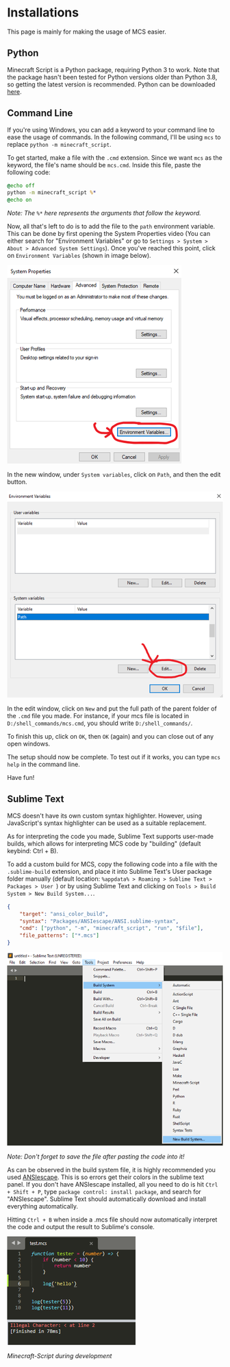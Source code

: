 # Installations
This page is mainly for making the usage of MCS easier.

## Python
Minecraft Script is a Python package, requiring Python 3 to work.
Note that the package hasn't been tested for Python versions older than
Python 3.8, so getting the latest version is recommended.
Python can be downloaded [here](https://www.python.org/downloads/).

## Command Line
If you're using Windows, you can add a keyword to your command line to ease the usage of commands.
In the following command, I'll be using ``mcs`` to replace ``python -m minecraft_script``.

To get started, make a file with the ``.cmd`` extension. Since we want ``mcs`` as the keyword,
the file's name should be ``mcs.cmd``. Inside this file, paste the following code:
```cmd
@echo off
python -m minecraft_script %*
@echo on
```
_Note: The ``%*`` here represents the arguments that follow the keyword._

Now, all that's left to do is to add the file to the ``path`` environment variable.
This can be done by first opening the System Properties video
(You can either search for "Environment Variables" or go to ``Settings > System > About > Advanced System Settings``).
Once you've reached this point, click on ``Environment Variables`` (shown in image below).

![img](resources/environ_vars.png)

In the new window, under ``System variables``, click on ``Path``, and then the edit button.

![img](resources/environ_vars_2.png)

In the edit window, click on ``New`` and put the full path of the parent folder of the ``.cmd`` file you made.
For instance, if your mcs file is located in ``D:/shell_commands/mcs.cmd``, you should write ``D:/shell_commands/``.

To finish this up, click on ``OK``, then ``OK`` (again) and you can close out of any open windows.

The setup should now be complete. To test out if it works, you can type ``mcs help`` in the command line.

Have fun!


## Sublime Text
MCS doesn't have its own custom syntax highlighter.
However, using JavaScript's syntax highlighter can be used as a suitable replacement.

As for interpreting the code you made, Sublime Text supports user-made builds,
which allows for interpreting MCS code by "building" (default keybind: Ctrl + B).

To add a custom build for MCS, copy the following code into a file with the ``.sublime-build`` extension,
and place it into Sublime Text's User package folder manually
(default location: ``%appdata% > Roaming > Sublime Text > Packages > User ``)
or by using Sublime Text and clicking on ``Tools > Build System > New Build System...``.
```json
{
    "target": "ansi_color_build",
    "syntax": "Packages/ANSIescape/ANSI.sublime-syntax",
    "cmd": ["python", "-m", "minecraft_script", "run", "$file"],
    "file_patterns": ["*.mcs"]
}
```
![img](resources/sublime_text_build_system.png)

_Note: Don't forget to save the file after pasting the code into it!_

As can be observed in the build system file, it is highly recommended you used [ANSIescape](https://github.com/aziz/SublimeANSI/).
This is so errors get their colors in the sublime text panel. If you don't have ANSIescape installed,
all you need to do is hit ``Ctrl + Shift + P``, type ``package control: install package``,
and search for "ANSIescape". Sublime Text should automatically download and install everything automatically.

Hitting ``Ctrl + B`` when inside a .mcs file should now automatically interpret the code and output the result to
Sublime's console.

![img](resources/sublime_output.png)

_Minecraft-Script during development_